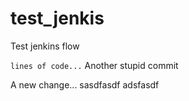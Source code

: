 # test_jenkis
Test jenkins flow

`lines of code...`
Another stupid commit

A new change...
sasdfasdf
adsfasdf
